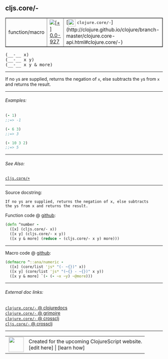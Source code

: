 ## cljs.core/-



 <table border="1">
<tr>
<td>function/macro</td>
<td><a href="https://github.com/cljsinfo/cljs-api-docs/tree/0.0-927"><img valign="middle" alt="[+] 0.0-927" title="Added in 0.0-927" src="https://img.shields.io/badge/+-0.0--927-lightgrey.svg"></a> </td>
<td>
[<img height="24px" valign="middle" src="http://i.imgur.com/1GjPKvB.png"> <samp>clojure.core/-</samp>](http://clojure.github.io/clojure/branch-master/clojure.core-api.html#clojure.core/-)
</td>
</tr>
</table>


 <samp>
(__-__ x)<br>
</samp>
 <samp>
(__-__ x y)<br>
</samp>
 <samp>
(__-__ x y & more)<br>
</samp>

---

If no `y`s are supplied, returns the negation of `x`, else subtracts the `y`s
from `x` and returns the result.



---

###### Examples:

```clj
(- 1)
;;=> -1

(- 6 3)
;;=> 3

(- 10 3 2)
;;=> 5
```



---

###### See Also:

[`cljs.core/+`](../cljs.core/PLUS.md)<br>

---


Source docstring:

```
If no ys are supplied, returns the negation of x, else subtracts
the ys from x and returns the result.
```


Function code @ [github](https://github.com/clojure/clojurescript/blob/r2911/src/cljs/cljs/core.cljs#L1850-L1855):

```clj
(defn ^number -
  ([x] (cljs.core/- x))
  ([x y] (cljs.core/- x y))
  ([x y & more] (reduce - (cljs.core/- x y) more)))
```

<!--
Repo - tag - source tree - lines:

 <pre>
clojurescript @ r2911
└── src
    └── cljs
        └── cljs
            └── <ins>[core.cljs:1850-1855](https://github.com/clojure/clojurescript/blob/r2911/src/cljs/cljs/core.cljs#L1850-L1855)</ins>
</pre>

-->

---

Macro code @ [github](https://github.com/clojure/clojurescript/blob/r2911/src/clj/cljs/core.clj#L414-L417):

```clj
(defmacro ^::ana/numeric -
  ([x] (core/list 'js* "(- ~{})" x))
  ([x y] (core/list 'js* "(~{} - ~{})" x y))
  ([x y & more] `(- (- ~x ~y) ~@more)))
```

<!--
Repo - tag - source tree - lines:

 <pre>
clojurescript @ r2911
└── src
    └── clj
        └── cljs
            └── <ins>[core.clj:414-417](https://github.com/clojure/clojurescript/blob/r2911/src/clj/cljs/core.clj#L414-L417)</ins>
</pre>
-->

---


###### External doc links:

[`clojure.core/-` @ clojuredocs](http://clojuredocs.org/clojure.core/-)<br>
[`clojure.core/-` @ grimoire](http://conj.io/store/v1/org.clojure/clojure/1.7.0-beta3/clj/clojure.core/-/)<br>
[`clojure.core/-` @ crossclj](http://crossclj.info/fun/clojure.core/-.html)<br>
[`cljs.core/-` @ crossclj](http://crossclj.info/fun/cljs.core.cljs/-.html)<br>

---

 <table>
<tr><td>
<img valign="middle" align="right" width="48px" src="http://i.imgur.com/Hi20huC.png">
</td><td>
Created for the upcoming ClojureScript website.<br>
[edit here] | [learn how]
</td></tr></table>

[edit here]:https://github.com/cljsinfo/cljs-api-docs/blob/master/cljsdoc/cljs.core/-.cljsdoc
[learn how]:https://github.com/cljsinfo/cljs-api-docs/wiki/cljsdoc-files

<!--

This information was too distracting to show to readers, but I'll leave it
commented here since it is helpful to:

- pretty-print the data used to generate this document
- and show how to retrieve that data



The API data for this symbol:

```clj
{:description "If no `y`s are supplied, returns the negation of `x`, else subtracts the `y`s\nfrom `x` and returns the result.",
 :return-type number,
 :ns "cljs.core",
 :name "-",
 :signature ["[x]" "[x y]" "[x y & more]"],
 :history [["+" "0.0-927"]],
 :type "function/macro",
 :related ["cljs.core/+"],
 :full-name-encode "cljs.core/-",
 :source {:code "(defn ^number -\n  ([x] (cljs.core/- x))\n  ([x y] (cljs.core/- x y))\n  ([x y & more] (reduce - (cljs.core/- x y) more)))",
          :title "Function code",
          :repo "clojurescript",
          :tag "r2911",
          :filename "src/cljs/cljs/core.cljs",
          :lines [1850 1855]},
 :extra-sources [{:code "(defmacro ^::ana/numeric -\n  ([x] (core/list 'js* \"(- ~{})\" x))\n  ([x y] (core/list 'js* \"(~{} - ~{})\" x y))\n  ([x y & more] `(- (- ~x ~y) ~@more)))",
                  :title "Macro code",
                  :repo "clojurescript",
                  :tag "r2911",
                  :filename "src/clj/cljs/core.clj",
                  :lines [414 417]}],
 :examples [{:id "0a974e",
             :content "```clj\n(- 1)\n;;=> -1\n\n(- 6 3)\n;;=> 3\n\n(- 10 3 2)\n;;=> 5\n```"}],
 :full-name "cljs.core/-",
 :clj-symbol "clojure.core/-",
 :docstring "If no ys are supplied, returns the negation of x, else subtracts\nthe ys from x and returns the result."}

```

Retrieve the API data for this symbol:

```clj
;; from Clojure REPL
(require '[clojure.edn :as edn])
(-> (slurp "https://raw.githubusercontent.com/cljsinfo/cljs-api-docs/catalog/cljs-api.edn")
    (edn/read-string)
    (get-in [:symbols "cljs.core/-"]))
```

-->
